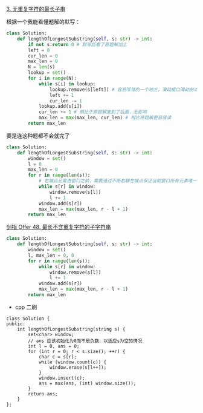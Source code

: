 [3. 无重复字符的最长子串](https://leetcode-cn.com/problems/longest-substring-without-repeating-characters/)

根据一个我能看懂题解的默写：

```python
class Solution:
    def lengthOfLongestSubstring(self, s: str) -> int:
	    if not s:return 0 # 默写后看了原题解加上
        left = 0
        cur_len = 0
        max_len = 0
        N = len(s)
        lookup = set()
        for i in range(N):
            while s[i] in lookup:
                lookup.remove(s[left]) # 容易写错的一个地方，滑动窗口滑动的本质
                left += 1
                cur_len -= 1
            lookup.add(s[i])
            cur_len += 1 # 相比于原题解放到了后面，无影响
            max_len = max(max_len, cur_len) # 相比原题解更容易读
        return max_len
```

要是连这种题都不会就完了

```python
class Solution:
    def lengthOfLongestSubstring(self, s: str) -> int:
        window = set()
        l = 0
        max_len = 0
        for r in range(len(s)):
            # 右端点元素进窗口之前，需要通过不断右移左端点保证当前窗口所有元素唯一
            while s[r] in window:
                window.remove(s[l])
                l += 1
            window.add(s[r])
            max_len = max(max_len, r - l + 1)
        return max_len
```

[剑指 Offer 48. 最长不含重复字符的子字符串](https://leetcode-cn.com/problems/zui-chang-bu-han-zhong-fu-zi-fu-de-zi-zi-fu-chuan-lcof/)

```python
class Solution:
    def lengthOfLongestSubstring(self, s: str) -> int:
        window = set()
        l, max_len = 0, 0
        for r in range(len(s)):
            while s[r] in window:
                window.remove(s[l])
                l += 1
            window.add(s[r])
            max_len = max(max_len, r - l + 1)
        return max_len
```

- cpp 二刷

```cgo
class Solution {
public:
    int lengthOfLongestSubstring(string s) {
        set<char> window;
        // ans 应该初始化为0而不是负数，以适应s为空的情况
        int l = 0, ans = 0; 
        for (int r = 0; r < s.size(); ++r) {
            char c = s[r];
            while (window.count(c)) {
                window.erase(s[l++]);
            }
            window.insert(c);
            ans = max(ans, (int) window.size());
        }
        return ans;
    }
};
```